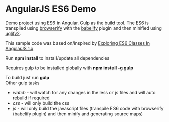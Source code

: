 # AngularJS ES6 Demo
Demo project using ES6 in Angular. Gulp as the build tool.
The ES6 is transpiled using [browserify](http://browserify.org/) with the [babelify](https://github.com/babel/babelify) plugin and then minified using [uglify2](https://github.com/mishoo/UglifyJS2). 

This sample code was based on/inspired by [Exploring ES6 Classes In AngularJS 1.x](http://www.michaelbromley.co.uk/blog/350/exploring-es6-classes-in-angularjs-1-x?utm_content=buffer184f8&utm_medium=social&utm_source=plus.google.com&utm_campaign=buffer)

Run **npm install** to install/update all dependencies

Requires gulp to be installed globally with **npm install -g gulp**

To build just run **gulp**  
Other gulp tasks 
* *watch* - will watch for any changes in the less or js files and will auto rebuild if required
* *css*   - will only build the css
* *js*    - will only build the javascript files (transpile ES6 code with browserify (babelify plugin) and then minify and generating source maps)

